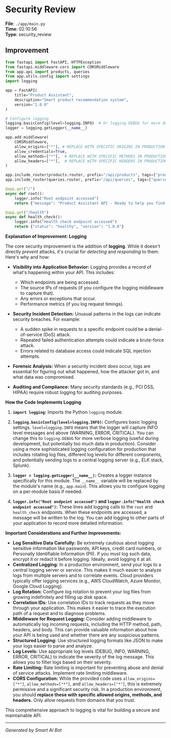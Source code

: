 # Security Review

**File**: `./app/main.py`  
**Time**: 02:10:56  
**Type**: security_review

## Improvement

```python
from fastapi import FastAPI, HTTPException
from fastapi.middleware.cors import CORSMiddleware
from app.api import products, queries
from app.utils.config import settings
import logging

app = FastAPI(
    title="Product Assistant",
    description="Smart product recommendation system",
    version="1.0.0"
)

# Configure logging
logging.basicConfig(level=logging.INFO)  # Or logging.DEBUG for more detailed logs
logger = logging.getLogger(__name__)

app.add_middleware(
    CORSMiddleware,
    allow_origins=["*"], # REPLACE WITH SPECIFIC ORIGINS IN PRODUCTION
    allow_credentials=True,
    allow_methods=["*"],  # REPLACE WITH SPECIFIC METHODS IN PRODUCTION
    allow_headers=["*"],  # REPLACE WITH SPECIFIC HEADERS IN PRODUCTION
)

app.include_router(products.router, prefix="/api/products", tags=["products"])
app.include_router(queries.router, prefix="/api/queries", tags=["queries"])

@app.get("/")
async def root():
    logger.info("Root endpoint accessed")
    return {"message": "Product Assistant API - Ready to help you find products"}

@app.get("/health")
async def health_check():
    logger.info("Health check endpoint accessed")
    return {"status": "healthy", "version": "1.0.0"}

```

**Explanation of Improvement:  Logging**

The core security improvement is the addition of **logging**.  While it doesn't directly *prevent* attacks, it's crucial for *detecting* and *responding* to them.  Here's why and how:

*   **Visibility into Application Behavior:** Logging provides a record of what's happening within your API. This includes:
    *   Which endpoints are being accessed.
    *   The source IPs of requests (if you configure the logging middleware to capture that).
    *   Any errors or exceptions that occur.
    *   Performance metrics (if you log request timings).

*   **Security Incident Detection:** Unusual patterns in the logs can indicate security breaches. For example:
    *   A sudden spike in requests to a specific endpoint could be a denial-of-service (DoS) attack.
    *   Repeated failed authentication attempts could indicate a brute-force attack.
    *   Errors related to database access could indicate SQL injection attempts.

*   **Forensic Analysis:**  When a security incident *does* occur, logs are essential for figuring out what happened, how the attacker got in, and what data was compromised.

*   **Auditing and Compliance:**  Many security standards (e.g., PCI DSS, HIPAA) require robust logging for auditing purposes.

**How the Code Implements Logging**

1.  **`import logging`:**  Imports the Python `logging` module.

2.  **`logging.basicConfig(level=logging.INFO)`:** Configures basic logging settings. `level=logging.INFO` means that the logger will capture INFO level messages and above (WARNING, ERROR, CRITICAL). You can change this to `logging.DEBUG` for more verbose logging (useful during development, but potentially too much data in production).  Consider using a more sophisticated logging configuration for production that includes rotating log files, different log levels for different components, and potentially sending logs to a central logging server (e.g., ELK stack, Splunk).

3.  **`logger = logging.getLogger(__name__)`:** Creates a logger instance specifically for this module. The `__name__` variable will be replaced by the module's name (e.g., `app.main`). This allows you to configure logging on a per-module basis if needed.

4.  **`logger.info("Root endpoint accessed")` and `logger.info("Health check endpoint accessed")`:**  These lines add logging calls to the `root` and `health_check` endpoints.  When these endpoints are accessed, a message will be written to the log.  You can add logging to other parts of your application to record more detailed information.

**Important Considerations and Further Improvements:**

*   **Log Sensitive Data Carefully:**  Be extremely cautious about logging sensitive information like passwords, API keys, credit card numbers, or Personally Identifiable Information (PII).  If you *must* log such data, encrypt it or redact it before logging.  Ideally, avoid logging it at all.
*   **Centralized Logging:** In a production environment, send your logs to a central logging server or service.  This makes it much easier to analyze logs from multiple servers and to correlate events.  Cloud providers typically offer logging services (e.g., AWS CloudWatch, Azure Monitor, Google Cloud Logging).
*   **Log Rotation:**  Configure log rotation to prevent your log files from growing indefinitely and filling up disk space.
*   **Correlation IDs:**  Use correlation IDs to track requests as they move through your application.  This makes it easier to trace the execution path of a request and to diagnose problems.
*   **Middleware for Request Logging:**  Consider adding middleware to automatically log incoming requests, including the HTTP method, path, headers, and body. This can provide valuable information about how your API is being used and whether there are any suspicious patterns.
*   **Structured Logging:**  Use structured logging formats like JSON to make your logs easier to parse and analyze.
*   **Log Levels:**  Use appropriate log levels (DEBUG, INFO, WARNING, ERROR, CRITICAL) to indicate the severity of the log message.  This allows you to filter logs based on their severity.
*   **Rate Limiting:** Rate limiting is important for preventing abuse and denial of service attacks. Implement rate limiting middleware.
*  **CORS Configuration:** While the provided code uses `allow_origins=["*"]`, `allow_methods=["*"]`, and `allow_headers=["*"]`, this is extremely permissive and a significant security risk.  In a production environment, you should **replace these with specific allowed origins, methods, and headers.**  Only allow requests from domains that you trust.

This comprehensive approach to logging is vital for building a secure and maintainable API.

---
*Generated by Smart AI Bot*
